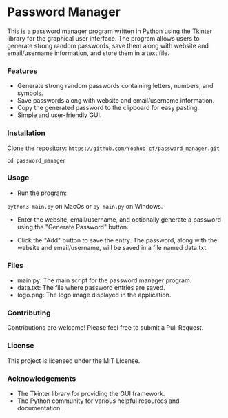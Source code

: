 # Password Manager

This is a password manager program written in Python using the Tkinter library for the graphical user interface. 
The program allows users to generate strong random passwords, save them along with website and email/username information, and store them in a text file.

### Features

* Generate strong random passwords containing letters, numbers, and symbols.
* Save passwords along with website and email/username information.
* Copy the generated password to the clipboard for easy pasting.
* Simple and user-friendly GUI.

### Installation

Clone the repository:
`https://github.com/Yoohoo-cf/password_manager.git`

`cd password_manager`

### Usage

* Run the program:

`python3 main.py` on MacOs or `py main.py` on Windows.

* Enter the website, email/username, and optionally generate a password using the "Generate Password" button.

* Click the "Add" button to save the entry. The password, along with the website and email/username, will be saved in a file named data.txt.

### Files

* main.py: The main script for the password manager program.
* data.txt: The file where password entries are saved.
* logo.png: The logo image displayed in the application.

### Contributing

Contributions are welcome! Please feel free to submit a Pull Request.

### License

This project is licensed under the MIT License.

### Acknowledgements

* The Tkinter library for providing the GUI framework.
* The Python community for various helpful resources and documentation.
